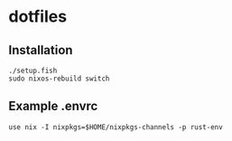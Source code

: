 # dotfiles

## Installation

```
./setup.fish
sudo nixos-rebuild switch
```

## Example .envrc

```
use nix -I nixpkgs=$HOME/nixpkgs-channels -p rust-env
```
